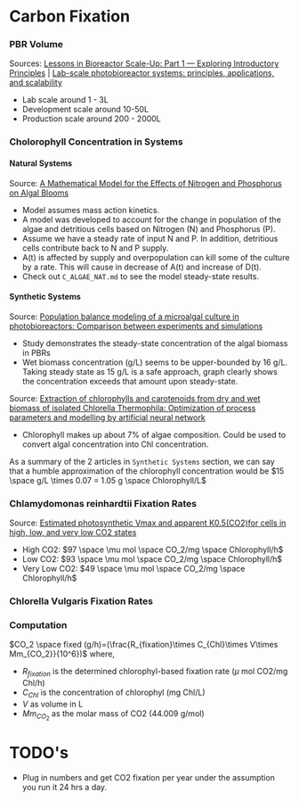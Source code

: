 # Carbon Fixation

### PBR Volume

Sources: [Lessons in Bioreactor Scale-Up: Part 1 — Exploring Introductory Principles](https://www.bioprocessintl.com/bioreactors/lessons-in-bioreactor-scale-up-part-1-mdash-exploring-introductory-principles) | [Lab-scale photobioreactor systems: principles, applications, and scalability](https://link.springer.com/article/10.1007/s00449-022-02711-1#:~:text=The%20design%20can%20also%20be,the%20illumination%20of%20the%20culture.)

- Lab scale around 1 - 3L
- Development scale around 10-50L
- Production scale around 200 - 2000L

### Cholorophyll Concentration in Systems

#### Natural Systems

Source: [A Mathematical Model for the Effects of Nitrogen
and Phosphorus on Algal Blooms](https://sci-hub.se/https://www.worldscientific.com/doi/abs/10.1142/S0218127419501293)

- Model assumes mass action kinetics. 
- A model was developed to account for the change in population of the algae and detritious cells based on Nitrogen (N) and Phosphorus (P).
- Assume we have a steady rate of input N and P. In addition, detritious cells contribute back to N and P supply.
- A(t) is affected by supply and overpopulation can kill some of the culture by a rate. This will cause in decrease of A(t) and increase of D(t).
- Check out `C_ALGAE_NAT.md` to see the model steady-state results.

#### Synthetic Systems

Source: [Population balance modeling of a microalgal culture in photobioreactors: Comparison between experiments and simulations](https://aiche.onlinelibrary.wiley.com/doi/full/10.1002/aic.14893?casa_token=MISas9j_5lIAAAAA%3AG0DqJoueqMiEwkcU6ep2rF1jrma-UILKvqpoBa5yN6wlnzCSCgki_b-RyFUuWQbzO5ft9FapQc5b1IDa)

- Study demonstrates the steady-state concentration of the algal biomass in PBRs
- Wet biomass concentration (g/L) seems to be upper-bounded by 16 g/L. Taking steady state as 15 g/L is a safe approach, graph clearly shows the concentration exceeds that amount upon steady-state.

Source: [Extraction of chlorophylls and carotenoids from dry and wet biomass of isolated Chlorella Thermophila: Optimization of process parameters and modelling by artificial neural network](https://www.sciencedirect.com/science/article/abs/pii/S1359511320302981)

- Chlorophyll makes up about 7% of algae composition. Could be used to convert algal concentration into Chl concentration.

As a summary of the 2 articles in `Synthetic Systems` section, we can say that a humble approximation of the chlorophyll concentration would be $15 \space g/L \times 0.07 = 1.05 g \space Chlorophyll/L$

### Chlamydomonas reinhardtii Fixation Rates


Source: [Estimated photosynthetic Vmax and apparent K0.5(CO2)for cells in high, low, and very low CO2 states](https://bionumbers.hms.harvard.edu/bionumber.aspx?id=116809&ver=0&trm=chlamydomonas+reinhardtii+carbon+fixation&org=)

- High CO2: $97 \space \mu mol \space CO_2/mg \space Chlorophyll/h$
- Low CO2: $93 \space \mu mol \space CO_2/mg \space Chlorophyll/h$
- Very Low CO2: $49 \space \mu mol \space CO_2/mg \space Chlorophyll/h$

### Chlorella Vulgaris Fixation Rates

### Computation

$CO_2 \space fixed (g/h)=(\frac{R_{fixation}\times C_{Chl}\times V\times Mm_{CO_2}}{10^6})$ where,

- $R_{fixation}$ is the determined chlorophyl-based fixation rate ($\mu$ mol CO2/mg Chl/h)
- $C_{Chl}$ is the concentration of chlorophyl (mg Chl/L)
- $V$ as volume in L
- $Mm_{CO_2}$ as the molar mass of CO2 (44.009 g/mol)

# TODO's

- Plug in numbers and get CO2 fixation per year under the assumption you run it 24 hrs a day.